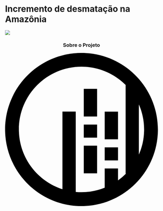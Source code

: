 <h1>Incremento de desmatação na Amazônia</h1>
<p align = "left">
<img src="https://img.shields.io/badge/python-3670A0?style=for-the-badge&logo=python&logoColor=ffdd54">
</p>

<h3 align="center" >
     Sobre o Projeto
</h3>

<svg role="img" viewBox="0 0 24 24" xmlns="http://www.w3.org/2000/svg"><title>GeoPandas</title><path d="M12.0043 0C5.3911 0 0 5.3805 0 12c0 6.6108 5.3825 12 12.0043 12C18.6263 24 24 18.6108 24 12c0-6.6195-5.3824-12-11.9957-12Zm9.8288 12a9.7343 9.7343 0 0 1-.8234 3.925v-7.85c.5288 1.1958.8235 2.53.8235 3.925zm-4.0996 7.9798v-1.8715h-2.0889v3.0152a9.7946 9.7946 0 0 1-3.6403.7018c-.3033 0-.6067-.0173-.91-.0433V9.1928H9.0054v12.1646c-3.961-1.2736-6.8385-4.9906-6.8385-9.366 0-5.4239 4.4117-9.834 9.8374-9.834 2.6956 0 5.1485 1.0917 6.9253 2.8592v13.8888h.0607c-.39.3986-.8148.7538-1.2568 1.0744zM15.6446 9.2014h2.0889v4.3322h-2.0889zm-3.2849 5.3372h2.0888v4.3322h-2.0888Zm0-8.9068h2.0888v4.3321h-2.0888Zm3.285 9.1668h2.0888v2.0447h-2.0889Zm-3.285-3.5697h2.0888v2.0448h-2.0888Z"/></svg>
